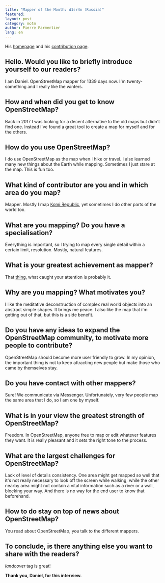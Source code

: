 ```yaml
---
title: "Mapper of the Month: d1sr4n (Russia)"
featured:
layout: post
category: motm
author: Pierre Parmentier
lang: en
---
```


His [homepage](https://www.openstreetmap.org/user/d1sr4n) and his [contribution page](https://hdyc.neis-one.org/?d1sr4n).

## Hello. Would you like to briefly introduce yourself to our readers?

I am Daniel. OpenStreetMap mapper for 1339 days now. I'm twenty-something and I really like the winters.

## How and when did you get to know OpenStreetMap?

Back in 2017 I was looking for a decent alternative to the old maps but didn't find one. Instead i've found a great tool to create a map for myself and for the others.

## How do you use OpenStreetMap?

I do use OpenStreetMap as the map when I hike or travel. I also learned many new things about the Earth while mapping. Sometimes I just stare at the map. This is fun too.

## What kind of contributor are you and in which area do you map?

Mapper. Mostly I map [Komi Republic](https://en.wikipedia.org/wiki/Komi_Republic), yet sometimes I do other parts of the world too.

## What are you mapping? Do you have a specialisation?

Everything is important, so I trying to map every single detail within a certain limit, resolution. Mostly, natural features.

## What is your greatest achievement as mapper?

That [thing](https://hdyc.neis-one.org/?d1sr4n), what caught your attention is probably it.

## Why are you mapping? What motivates you?

I like the meditative deconstruction of complex real world objects into an abstract simple shapes. It brings me peace. I also like the map that i'm getting out of that, but this is a side benefit.

## Do you have any ideas to expand the OpenStreetMap community, to motivate more people to contribute?

OpenStreetMap should become more user friendly to grow. In my opinion, the important thing is not to keep attracting new people but make those who came by themselves stay.

## Do you have contact with other mappers?

Sure! We communicate via Messenger. Unfortunately, very few people map the same area that I do, so I am one by myself.

## What is in your view the greatest strength of OpenStreetMap?

Freedom. In OpenStreetMap, anyone free to map or edit whatever features they want. It is really pleasant and it sets the right tone to the process.

## What are the largest challenges for OpenStreetMap?

Lack of level of details consistency. One area might get mapped so well that it's not really necessary to look off the screen while walking, while the other nearby area might not contain a vital information such as a river or a wall, blocking your way. And there is no way for the end user to know that beforehand.

## How to do stay on top of news about OpenStreetMap?

You read about OpenStreetMap, you talk to the different mappers.

## To conclude, is there anything else you want to share with the readers?

_landcover_ tag is great!

**Thank you, Daniel, for this interview.**

